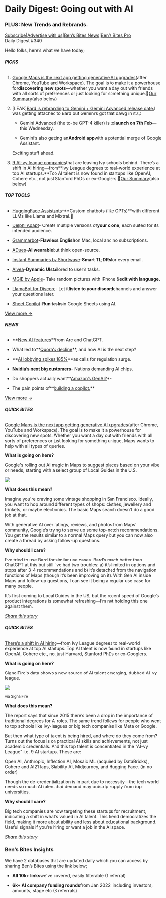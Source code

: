 # Daily Digest: Going out with AI

### PLUS: New Trends and Rebrands.

[S](https://bensbites.com?utm_source=bensbites\&utm_medium=referral\&utm_campaign=daily-digest-going-out-with-ai)[ubscribe](https://bensbites.com?utm_source=bensbites\&utm_medium=referral\&utm_campaign=daily-digest-going-out-with-ai)|[Advertise with us](https://grizzlyads.com/store/bens-bites?utm_source=bensbites\&utm_medium=referral\&utm_campaign=daily-digest-going-out-with-ai)|[Ben’s Bites News](https://news.bensbites.co/?utm_source=bensbites\&utm_medium=referral\&utm_campaign=daily-digest-going-out-with-ai)|[Ben’s Bites Pro](https://bensbites.beehiiv.com/upgrade)\
Daily Digest #340

Hello folks, here’s what we have today;

###### **PICKS**

1. [Google Maps is the next app getting generative AI upgrades](https://blog.google/products/maps/google-maps-generative-ai-local-guides/?utm_source=bensbites\&utm_medium=referral\&utm_campaign=daily-digest-going-out-with-ai)(after Chrome, YouTube and Workspace). The goal is to make it a powerhouse for**discovering new spots**—whether you want a day out with friends with all sorts of preferences or just looking for something unique.🍿[Our Summary](https://bensbites.beehiiv.com/p/google-maps-start-generative-ai-pilot-local-guides)(also below)

2. \[LEAK][Bard is rebranding to Gemini + Gemini Advanced release date.](https://9to5google.com/2024/02/03/google-bard-gemini-rebrand-android-app-date/?utm_source=bensbites\&utm_medium=referral\&utm_campaign=daily-digest-going-out-with-ai)I was getting attached to Bard but Gemini’s got that dawg in it.😏

   - Gemini Advanced (the to-be GPT-4 killer) is to**launch on 7th Feb**—this Wednesday.

   - Gemini’s also getting an**Android app**with a potential merge of Google Assistant.

   Exciting stuff ahead.

3. [9 AI-vy league companies](https://www.signalfire.com/blog/ai-vy-league?utm_source=bensbites\&utm_medium=referral\&utm_campaign=daily-digest-going-out-with-ai)that are leaving Ivy schools behind. There’s a shift in AI hiring—from\*\*Ivy League degrees to real-world experience at top AI startups.\*\*Top AI talent is now found in startups like OpenAI, Cohere etc., not just Stanford PhDs or ex-Googlers.🍿[Our Summary](https://bensbites.beehiiv.com/p/ai-hiring-changing)(also below)

###### **TOP TOOLS**

- [HuggingFace Assistants](https://huggingface.co/chat/assistants?utm_source=bensbites\&utm_medium=referral\&utm_campaign=daily-digest-going-out-with-ai)-\*\*Custom chatbots (like GPTs)\*\*with different LLMs like Llama and Mixtral.🤗

- [Delphi Adapt](https://twitter.com/daraladje/status/1753086637393809869?utm_source=bensbites\&utm_medium=referral\&utm_campaign=daily-digest-going-out-with-ai)- Create multiple versions of**your clone**, each suited for its intended audience.

- [Grammarbot](https://grammarbot.app/?utm_source=bensbites\&utm_medium=referral\&utm_campaign=daily-digest-going-out-with-ai)-**Flawless English**on Mac, local and no subscriptions.

- [ADues](https://twitter.com/adamcohenhillel/status/1753435031102476701?utm_source=bensbites\&utm_medium=referral\&utm_campaign=daily-digest-going-out-with-ai)-**AI wearable**but think open-source.

- [Instant Summaries by Shortwave](https://www.shortwave.com/blog/instant-ai-summaries-every-email/?utm_source=bensbites\&utm_medium=referral\&utm_campaign=daily-digest-going-out-with-ai)-**Smart TL;DRs**for every email.

- [Alvea](https://github.com/Glavin001/Alvea-AI/blob/master/README.md?utm_source=bensbites\&utm_medium=referral\&utm_campaign=daily-digest-going-out-with-ai)-**Dynamic UIs**tailored to user’s tasks.

- [MGIE by Apple](https://github.com/tsujuifu/pytorch_mgie?utm_source=bensbites\&utm_medium=referral\&utm_campaign=daily-digest-going-out-with-ai)- Take random pictures with iPhone &**edit with language.**

- [LlamaBot for Discord](https://twitter.com/clusteredbytes/status/1754220009885163957?utm_source=bensbites\&utm_medium=referral\&utm_campaign=daily-digest-going-out-with-ai)- Let it**listen to your discord**channels and answer your questions later.

- [Sheet Copilot](https://www.sheetcopilot.ai/?utm_source=bensbites\&utm_medium=referral\&utm_campaign=daily-digest-going-out-with-ai)-**Run tasks**in Google Sheets using AI.

[View more →](https://news.bensbites.co/tags/show?utm_source=bensbites\&utm_medium=referral\&utm_campaign=daily-digest-going-out-with-ai)

###### **NEWS**

- \*\*[New AI features](https://every.to/chain-of-thought/quick-hits-new-ai-features-from-arc-and-chatgpt?utm_source=bensbites\&utm_medium=referral\&utm_campaign=daily-digest-going-out-with-ai)\*\*from Arc and ChatGPT.

- What led to\*\*[Quora's decline](https://slate.com/technology/2024/02/quora-what-happened-ai-decline.html?utm_source=bensbites\&utm_medium=referral\&utm_campaign=daily-digest-going-out-with-ai)\*\*, and how AI is the next step?

- \*\*[AI lobbying spikes 185%](https://www.cnbc.com/2024/02/02/ai-lobbying-spikes-nearly-200percent-as-calls-for-regulation-surge.html?utm_source=bensbites\&utm_medium=referral\&utm_campaign=daily-digest-going-out-with-ai)\*\*as calls for regulation surge.

- **[Nvidia’s next big customers](https://www.bloomberg.com/news/articles/2024-02-02/nvidia-ceo-says-nations-seeking-own-ai-systems-will-raise-demand?utm_source=bensbites\&utm_medium=referral\&utm_campaign=daily-digest-going-out-with-ai)**- Nations demanding AI chips.

- Do shoppers actually want\*\*[Amazon’s GenAI?](https://techcrunch.com/2024/02/03/this-week-in-ai-do-shoppers-actually-want-amazons-genai/?utm_source=bensbites\&utm_medium=referral\&utm_campaign=daily-digest-going-out-with-ai)\*\*

- The pain points of\*\*[building a copilot.](https://austinhenley.com/blog/copilotpainpoints.html?utm_source=bensbites\&utm_medium=referral\&utm_campaign=daily-digest-going-out-with-ai)\*\*

[View more →](https://news.bensbites.co/tags/news/trending?utm_source=bensbites\&utm_medium=referral\&utm_campaign=daily-digest-going-out-with-ai)

###### **QUICK BITES**

[Google Maps is the next app getting generative AI upgrades](https://blog.google/products/maps/google-maps-generative-ai-local-guides/?utm_source=bensbites\&utm_medium=referral\&utm_campaign=daily-digest-going-out-with-ai)(after Chrome, YouTube and Workspace). The goal is to make it a powerhouse for discovering new spots. Whether you want a day out with friends with all sorts of preferences or just looking for something unique, Maps wants to help with all types of queries.

**What is going on here?**

Google's rolling out AI magic in Maps to suggest places based on your vibe or needs, starting with a select group of Local Guides in the U.S.

![](https://media.beehiiv.com/cdn-cgi/image/fit=scale-down,format=auto,onerror=redirect,quality=80/uploads/asset/file/1cf5b142-f81b-4d52-be1f-dbaae9943c14/image.png?t=1707126052)

**What does this mean?**

Imagine you're craving some vintage shopping in San Francisco. Ideally, you want to hop around different types of shops: clothes, jewellery and trinkets, or maybe electronics. The basic Maps search doesn’t do a good job at that.

With generative AI over ratings, reviews, and photos from Maps’ community, Google’s trying to serve up some top-notch recommendations. You get the results similar to a normal Maps query but you can now also create a thread by asking follow-up questions.

**Why should I care?**

I’ve tried to use Bard for similar use cases. Bard’s much better than ChatGPT at this but still I’ve had two troubles: a) it’s limited in options and stops after 3-4 recommendations and b) it’s detached from the navigation functions of Maps (though it’s been improving on it). With Gen AI inside Maps and follow-up questions, I can see it being a regular use case for many people.

It’s first coming to Local Guides in the US, but the recent speed of Google’s product integrations is somewhat refreshing—I’m not holding this one against them.

[*Share this story*](https://bensbites.beehiiv.com/p/google-maps-start-generative-ai-pilot-local-guides)

###### **QUICK BITES**

[There’s a shift in AI hiring](https://www.signalfire.com/blog/ai-vy-league?utm_source=bensbites\&utm_medium=referral\&utm_campaign=daily-digest-going-out-with-ai)—from Ivy League degrees to real-world experience at top AI startups. Top AI talent is now found in startups like OpenAI, Cohere etc., not just Harvard, Stanford PhDs or ex-Googlers.

**What is going on here?**

SignalFire's data shows a new source of AI talent emerging, dubbed AI-vy league.

![](https://media.beehiiv.com/cdn-cgi/image/fit=scale-down,format=auto,onerror=redirect,quality=80/uploads/asset/file/fffd938f-9c43-498c-9a0e-acd8774f2e4d/image.png?t=1707128216)

<small>via SignalFire</small>

**What does this mean?**

The report says that since 2015 there’s been a drop in the importance of traditional degrees for AI roles. The same trend follows for people who went to top schools like Ivy-leagues or big tech companies like Meta or Google.

But then what type of talent is being hired, and where do they come from? Turns out the focus is on practical AI skills and achievements, not just academic credentials. And this top talent is concentrated in the “AI-vy League" i.e. 9 AI startups. These are:

Open AI, Anthropic, Inflection AI, Mosaic ML (acquired by DataBricks), Cohere and AI21 laps, Stability AI, Midjourney, and Hugging Face. (in no order)

Though the de-credentialization is in part due to necessity—the tech world needs so much AI talent that demand may outstrip supply from top universities.

**Why should I care?**

Big tech companies are now targeting these startups for recruitment, indicating a shift in what's valued in AI talent. This trend democratizes the field, making it more about ability and less about educational background. Useful signals if you’re hiring or want a job in the AI space.

[*Share this story*](https://bensbites.beehiiv.com/p/ai-hiring-changing)

### Ben’s Bites Insights

We have 2 databases that are updated daily which you can access by sharing Ben’s Bites using the link below;

- **All 10k+ links**we’ve covered, easily filterable (1 referral)

- **6k+ AI company funding rounds**from Jan 2022, including investors, amounts, stage etc (3 referrals)
